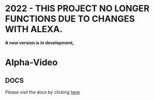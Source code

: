 # 2022 - THIS PROJECT NO LONGER FUNCTIONS DUE TO CHANGES WITH ALEXA.

**A new version is in development[.](https://github.com/andrewstech/streamer-api)**






# Alpha-Video


                                                                             
                                                                             
                                                                                                              






## DOCS

Please visit the docs by clicking [here](https://alpha-video.andrewstech.me/)

